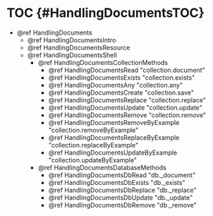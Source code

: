 TOC {#HandlingDocumentsTOC}
===========================

- @ref HandlingDocuments
  - @ref HandlingDocumentsIntro
  - @ref HandlingDocumentsResource
   - @ref HandlingDocumentsShell
     - @ref HandlingDocumentsCollectionMethods
       - @ref HandlingDocumentsRead "collection.document"
       - @ref HandlingDocumentsExists "collection.exists"
       - @ref HandlingDocumentsAny "collection.any"
       - @ref HandlingDocumentsCreate "collection.save"
       - @ref HandlingDocumentsReplace "collection.replace"
       - @ref HandlingDocumentsUpdate "collection.update"
       - @ref HandlingDocumentsRemove "collection.remove"
       - @ref HandlingDocumentsRemoveByExample "collection.removeByExample"
       - @ref HandlingDocumentsReplaceByExample "collection.replaceByExample"
       - @ref HandlingDocumentsUpdateByExample "collection.updateByExample"
     - @ref HandlingDocumentsDatabaseMethods
       - @ref HandlingDocumentsDbRead "db._document"
       - @ref HandlingDocumentsDbExists "db._exists"
       - @ref HandlingDocumentsDbReplace "db._replace"
       - @ref HandlingDocumentsDbUpdate "db._update"
       - @ref HandlingDocumentsDbRemove "db._remove"
